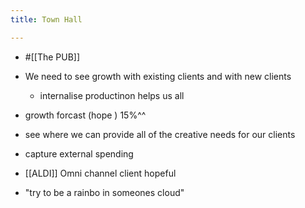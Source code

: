 ```yaml
---
title: Town Hall

---
```


- #[[The PUB]]

- We need to see growth with existing clients and  with new clients
	 - internalise productinon helps us all 

- growth forcast (hope ) 15%^^

- see where we can provide all of the creative  needs for our clients

- capture external spending 

- [[ALDI]]  Omni channel client  hopeful

- "try to be a rainbo in someones cloud"
